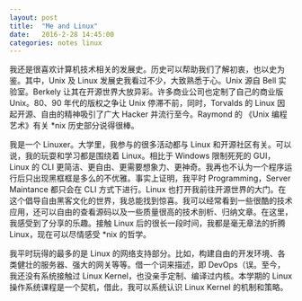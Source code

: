 ```yaml
---
layout: post
title:  "Me and Linux"
date:   2016-2-28 14:45:00
categories: notes linux
---
```


我还是很喜欢计算机技术相关的发展史。历史可以帮助我们了解初衷，也以史为鉴。其中，Unix 及 Linux 发展史我看过不少，大致熟悉于心。Unix 源自 Bell 实验室。Berkely 让其在开源世界大放异彩。许多商业公司也定制了自己的商业版 Unix。80、90 年代的版权之争让 Unix 停滞不前，同时，Torvalds 的 Linux 因起开源、自由的精神吸引了广大 Hacker 并流行至今。Raymond 的 《Unix 编程艺术》有关 \*nix 历史部分说得很棒。

我是一个 Linuxer。大学里，我参与的很多活动都与 Linux 和开源社区有关。可以说，我的玩耍和学习都是围绕着 Linux。相比于 Windows 限制死死的 GUI，Linux 的 CLI 更简洁、更自由、更需要想象力、更神奇。我再也不认为一个程序运行后只出现黑框框是多么的不优雅。事实上证明，我平时 Programming，Server Maintance 都只会在 CLI 方式下进行。Linux 也打开我前往开源世界的大门。在这个倡导自由黑客文化的世界，我总能找到惊喜。我可以经常看到一些很酷的技术应用，还可以自由的查看源码以及一些质量很高的技术剖析、归纳文章。在这里，我感受到了分享的乐趣。接触 Linux 后的很长一段时间，我都是毫无章法的折腾 Linux，现在可以尽情感受 \*nix 的哲学。

我平时玩得的最多的是 Linux 的网络支持部分。比如，构建自由的开发环境、各类健壮的服务器、强大的网关等等。借一个词来描述，即 DevOps（误。至今，我还没有系统接触过 Linux Kernel，也没亲手定制、编译过内核。本学期的 Linux 操作系统课程是一个契机，借此，我可以系统认识 Linux Kernel 的机制和策略。

